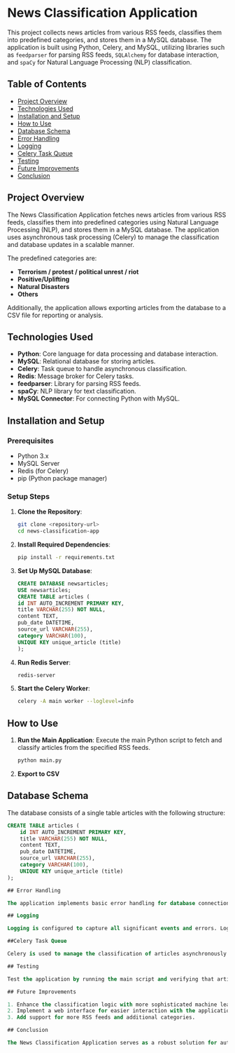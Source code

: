 # News Classification Application

This project collects news articles from various RSS feeds, classifies them into predefined categories, and stores them in a MySQL database. The application is built using Python, Celery, and MySQL, utilizing libraries such as `feedparser` for parsing RSS feeds, `SQLAlchemy` for database interaction, and `spaCy` for Natural Language Processing (NLP) classification.

## Table of Contents
- [Project Overview](#project-overview)
- [Technologies Used](#technologies-used)
- [Installation and Setup](#installation-and-setup)
- [How to Use](#how-to-use)
- [Database Schema](#database-schema)
- [Error Handling](#error-handling)
- [Logging](#logging)
- [Celery Task Queue](#celery-task-queue)
- [Testing](#testing)
- [Future Improvements](#future-improvements)
- [Conclusion](#conclusion)

## Project Overview
The News Classification Application fetches news articles from various RSS feeds, classifies them into predefined categories using Natural Language Processing (NLP), and stores them in a MySQL database. The application uses asynchronous task processing (Celery) to manage the classification and database updates in a scalable manner.

The predefined categories are:
- **Terrorism / protest / political unrest / riot**
- **Positive/Uplifting**
- **Natural Disasters**
- **Others**

Additionally, the application allows exporting articles from the database to a CSV file for reporting or analysis.

## Technologies Used
- **Python**: Core language for data processing and database interaction.
- **MySQL**: Relational database for storing articles.
- **Celery**: Task queue to handle asynchronous classification.
- **Redis**: Message broker for Celery tasks.
- **feedparser**: Library for parsing RSS feeds.
- **spaCy**: NLP library for text classification.
- **MySQL Connector**: For connecting Python with MySQL.

## Installation and Setup

### Prerequisites
- Python 3.x
- MySQL Server
- Redis (for Celery)
- pip (Python package manager)

### Setup Steps

1. **Clone the Repository**:
   ```bash
   git clone <repository-url>
   cd news-classification-app

2. **Install Required Dependencies**:
    ```bash
    pip install -r requirements.txt

3. **Set Up MySQL Database**:
    ```sql
    CREATE DATABASE newsarticles;
    USE newsarticles;
    CREATE TABLE articles (
    id INT AUTO_INCREMENT PRIMARY KEY,
    title VARCHAR(255) NOT NULL,
    content TEXT,
    pub_date DATETIME,
    source_url VARCHAR(255),
    category VARCHAR(100),
    UNIQUE KEY unique_article (title)
    );

4. **Run Redis Server**:
    ```bash
    redis-server

5. **Start the Celery Worker**:
    ```bash
    celery -A main worker --loglevel=info

## How to Use

1. **Run the Main Application**:
    Execute the main Python script to fetch and classify articles from the specified RSS feeds.
    ```bash
    python main.py

2. **Export to CSV**

## Database Schema

The database consists of a single table articles with the following structure:

```sql
CREATE TABLE articles (
    id INT AUTO_INCREMENT PRIMARY KEY,
    title VARCHAR(255) NOT NULL,
    content TEXT,
    pub_date DATETIME,
    source_url VARCHAR(255),
    category VARCHAR(100),
    UNIQUE KEY unique_article (title)
);

## Error Handling

The application implements basic error handling for database connections and data parsing. Errors are logged for review and debugging.

## Logging

Logging is configured to capture all significant events and errors. Logs are stored in tasks.log.

##Celery Task Queue

Celery is used to manage the classification of articles asynchronously. Articles are sent to the Celery worker for processing.

## Testing

Test the application by running the main script and verifying that articles are fetched, classified, and stored correctly in the MySQL database.

## Future Improvements

1. Enhance the classification logic with more sophisticated machine learning models.
2. Implement a web interface for easier interaction with the application.
3. Add support for more RSS feeds and additional categories.

## Conclusion

The News Classification Application serves as a robust solution for automating the collection and classification of news articles. By utilizing a combination of Python, MySQL, and Celery, it efficiently processes and stores data while allowing for easy access and analysis.
